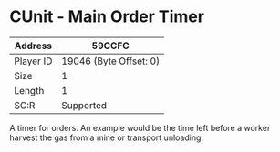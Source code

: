 #  CUnit - Main Order Timer
Address   | 59CCFC
----------|-------------
Player ID | 19046 (Byte Offset: 0)
Size 	  | 1
Length 	  | 1
SC:R      | Supported

A timer for orders. An example would be the time left before a worker harvest the gas from a mine or transport unloading.
